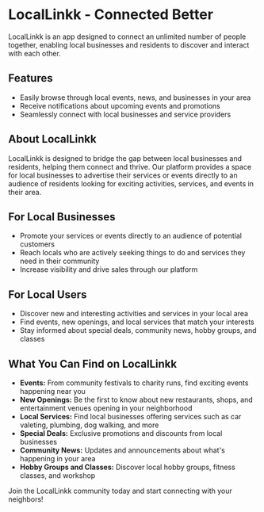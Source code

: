 # LocalLinkk - Connected Better
LocalLinkk is an app designed to connect an unlimited number of people together, enabling local businesses and residents to discover and interact with each other.

## Features
- Easily browse through local events, news, and businesses in your area
- Receive notifications about upcoming events and promotions
- Seamlessly connect with local businesses and service providers

## About LocalLinkk
LocalLinkk is designed to bridge the gap between local businesses and residents, helping them connect and thrive. Our platform provides a space for local businesses to advertise their services or events directly to an audience of residents looking for exciting activities, services, and events in their area.

## For Local Businesses
- Promote your services or events directly to an audience of potential customers
- Reach locals who are actively seeking things to do and services they need in their community
- Increase visibility and drive sales through our platform

## For Local Users
- Discover new and interesting activities and services in your local area
- Find events, new openings, and local services that match your interests
- Stay informed about special deals, community news, hobby groups, and classes

## What You Can Find on LocalLinkk
- **Events:** From community festivals to charity runs, find exciting events happening near you
- **New Openings:** Be the first to know about new restaurants, shops, and entertainment venues opening in your neighborhood
- **Local Services:** Find local businesses offering services such as car valeting, plumbing, dog walking, and more
- **Special Deals:** Exclusive promotions and discounts from local businesses
- **Community News:** Updates and announcements about what's happening in your area
- **Hobby Groups and Classes:** Discover local hobby groups, fitness classes, and workshop

Join the LocalLinkk community today and start connecting with your neighbors!